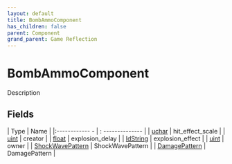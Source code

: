 ```yaml
---
layout: default
title: BombAmmoComponent
has_children: false
parent: Component
grand_parent: Game Reflection
---
```

# BombAmmoComponent
Description 

## Fields
| Type | Name |
|:------------ - | : -------------- |
| [uchar](game-reflection/enums/uchar.md) | hit_effect_scale |
| [uint](game-reflection/components/uint.md) | creator |
| [float](game-reflection/components/float.md) | explosion_delay |
| [IdString](game-reflection/components/id_string.md) | explosion_effect |
| [uint](game-reflection/components/uint.md) | owner |
| [ShockWavePattern](game-reflection/classes/shock_wave_pattern.md) | ShockWavePattern |
| [DamagePattern](game-reflection/classes/damage_pattern.md) | DamagePattern |
